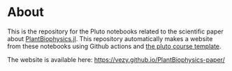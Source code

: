 # About

This is the repository for the Pluto notebooks related to the scientific paper about [PlantBiophysics.jl](https://github.com/VEZY/PlantBiophysics.jl).
This repository automatically makes a website from these notebooks using Github actions and [the pluto course template](https://github.com/greimel/pluto-course-template).

The website is available here: https://vezy.github.io/PlantBiophysics-paper/
